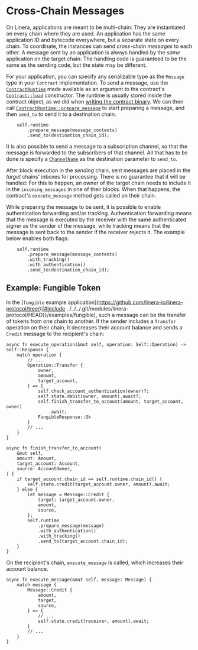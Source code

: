 # Cross-Chain Messages

On Linera, applications are meant to be multi-chain: They are instantiated on
every chain where they are used. An application has the same application ID and
bytecode everywhere, but a separate state on every chain. To coordinate, the
instances can send _cross-chain messages_ to each other. A message sent by an
application is always handled by the _same_ application on the target chain: The
handling code is guaranteed to be the same as the sending code, but the state
may be different.

For your application, you can specify any serializable type as the `Message`
type in your `Contract` implementation. To send a message, use the
[`ContractRuntime`](https://docs.rs/linera-sdk/latest/linera_sdk/contract/type.ContractRuntime.html)
made available as an argument to the contract's
[`Contract::load`](https://docs.rs/linera-sdk/latest/linera_sdk/trait.Contract.html#tymethod.load)
constructor. The runtime is usually stored inside the contract object, as we did
when [writing the contract binary](./contract.md). We can then call
[`ContractRuntime::prepare_message`](https://docs.rs/linera-sdk/latest/linera_sdk/contract/type.ContractRuntime.html#prepare_message)
to start preparing a message, and then `send_to` to send it to a destination
chain.

```rust,ignore
    self.runtime
        .prepare_message(message_contents)
        .send_to(destination_chain_id);
```

It is also possible to send a message to a subscription channel, so that the
message is forwarded to the subscribers of that channel. All that has to be done
is specify a
[`ChannelName`](https://docs.rs/linera-base/latest/linera_base/identifiers/struct.ChannelName.html)
as the destination parameter to `send_to`.

After block execution in the _sending_ chain, sent messages are placed in the
_target_ chains' inboxes for processing. There is no guarantee that it will be
handled: For this to happen, an owner of the target chain needs to include it in
the `incoming_messages` in one of their blocks. When that happens, the
contract's `execute_message` method gets called on their chain.

While preparing the message to be sent, it is possible to enable authentication
forwarding and/or tracking. Authentication forwarding means that the message is
executed by the receiver with the same authenticated signer as the sender of the
message, while tracking means that the message is sent back to the sender if the
receiver rejects it. The example below enables both flags:

```rust,ignore
    self.runtime
        .prepare_message(message_contents)
        .with_tracking()
        .with_authentication()
        .send_to(destination_chain_id);
```

## Example: Fungible Token

In the [`fungible` example
application](https://github.com/linera-io/linera-protocol/tree/{{#include
../../../.git/modules/linera-protocol/HEAD}}/examples/fungible), such a message
can be the transfer of tokens from one chain to another. If the sender includes
a `Transfer` operation on their chain, it decreases their account balance and
sends a `Credit` message to the recipient's chain:

```rust,ignore
async fn execute_operation(&mut self, operation: Self::Operation) -> Self::Response {
    match operation {
        // ...
        Operation::Transfer {
            owner,
            amount,
            target_account,
        } => {
            self.check_account_authentication(owner)?;
            self.state.debit(owner, amount).await?;
            self.finish_transfer_to_account(amount, target_account, owner)
                .await;
            FungibleResponse::Ok
        }
        // ...
    }
}

async fn finish_transfer_to_account(
    &mut self,
    amount: Amount,
    target_account: Account,
    source: AccountOwner,
) {
    if target_account.chain_id == self.runtime.chain_id() {
        self.state.credit(target_account.owner, amount).await;
    } else {
        let message = Message::Credit {
            target: target_account.owner,
            amount,
            source,
        };
        self.runtime
            .prepare_message(message)
            .with_authentication()
            .with_tracking()
            .send_to(target_account.chain_id);
    }
}
```

On the recipient's chain, `execute_message` is called, which increases their
account balance.

```rust,ignore
async fn execute_message(&mut self, message: Message) {
    match message {
        Message::Credit {
            amount,
            target,
            source,
        } => {
            // ...
            self.state.credit(receiver, amount).await;
        }
        // ...
    }
}
```
